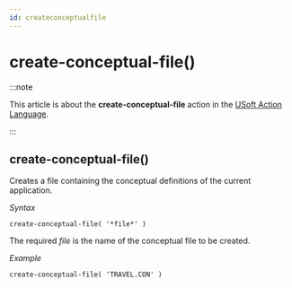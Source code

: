 ```yaml
---
id: createconceptualfile
---
```


# create-conceptual-file()




:::note

This article is about the **create-conceptual-file** action in the [USoft Action Language](/Task_flow/Action_Language_reference/USoft_Action_Language.md).

:::

## **create-conceptual-file()**

Creates a file containing the conceptual definitions of the current application.

*Syntax*

```
create-conceptual-file( '*file*' ) 
```

The required *file* is the name of the conceptual file to be created.

*Example*

```
create-conceptual-file( 'TRAVEL.CON' )
```

 